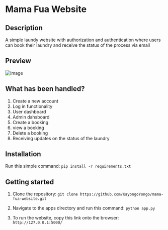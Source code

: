 # Mama Fua Website

## Description
A simple laundy website with authorization and authentication where users can book their laundry and receive the status of the process
via email

## Preview
![image](https://github.com/KayongoYongo/mama-fua-website/assets/111020589/433cbbfc-749e-4108-9f9b-467d47fc5d53)


## What has been handled?
1. Create a new account
2. Log in functionality
3. User dashboard
4. Admin dahsboard
5. Create a booking
6. view a booking
7. Delete a booking
8. Receiving updates on the status of the laundry
   
## Installation
Run this simple command:
`pip install -r requirements.txt`

## Getting started
1. Clone the repository:
`git clone https://github.com/KayongoYongo/mama-fua-website.git`

2. Navigate to the apps directory and run this command:
`python app.py`

3. To run the website, copy this link onto the browser:
`http://127.0.0.1:5000/`
